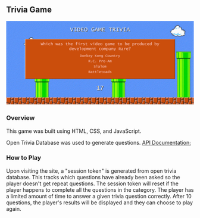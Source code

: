 ## Trivia Game

![Screenshot](./screenshots/videogametrivia.jpg)

### Overview

This game was built using HTML, CSS, and JavaScript.  

Open Trivia Database was used to generate questions. 
[API Documentation:](https://opentdb.com/api_config.php)

### How to Play

Upon visiting the site, a "session token" is generated from open trivia database.  This tracks which questions have already been asked so the player doesn't get repeat questions.  The session token will reset if the player happens to complete all the questions in the category.  The player has a limited amount of time to answer a given trivia question correctly.  After 10 questions, the player's results will be displayed and they can choose to play again. 
